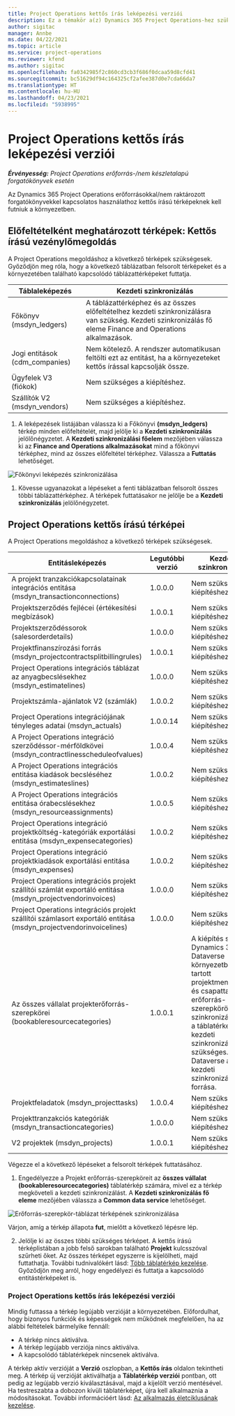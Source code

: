 ```yaml
---
title: Project Operations kettős írás leképezési verziói
description: Ez a témakör a(z) Dynamics 365 Project Operations-hez szükséges kettős írású térképek listáját tartalmazza.
author: sigitac
manager: Annbe
ms.date: 04/22/2021
ms.topic: article
ms.service: project-operations
ms.reviewer: kfend
ms.author: sigitac
ms.openlocfilehash: fa0342985f2c860cd3cb3f686f0dcaa59d8cfd41
ms.sourcegitcommit: bc51629df94c164325cf2afee387d0e7cda66da7
ms.translationtype: HT
ms.contentlocale: hu-HU
ms.lasthandoff: 04/23/2021
ms.locfileid: "5938995"
---
```

# <a name="project-operations-dual-write-map-versions"></a>Project Operations kettős írás leképezési verziói

_**Érvényesség:** Project Operations erőforrás-/nem készletalapú forgatókönyvek esetén_

Az Dynamics 365 Project Operations erőforrásokkal/nem raktározott forgatókönyvekkel kapcsolatos használathoz kettős írású térképeknek kell futniuk a környezetben. 

## <a name="prerequisite-maps-dual-write-orchestration-solution"></a>Előfeltételként meghatározott térképek: Kettős írású vezénylőmegoldás

A Project Operations megoldáshoz a következő térképek szükségesek. Győződjön meg róla, hogy a következő táblázatban felsorolt térképeket és a környezetében található kapcsolódó táblázattérképeket futtatja.

| Táblaleképezés | Kezdeti szinkronizálás |
| --- | --- |
| Főkönyv (msdyn_ledgers) | A táblázattérképhez és az összes előfeltételhez kezdeti szinkronizálásra van szükség. Kezdeti szinkronizálás fő eleme Finance and Operations alkalmazások. |
| Jogi entitások (cdm_companies) | Nem kötelező. A rendszer automatikusan feltölti ezt az entitást, ha a környezeteket kettős írással kapcsolják össze. |
| Ügyfelek V3 (fiókok) | Nem szükséges a kiépítéshez. |
| Szállítók V2 (msdyn_vendors) | Nem szükséges a kiépítéshez. |

1. A leképezések listájában válassza ki a Főkönyvi **(msdyn\_ledgers)** térkép minden előfeltételét, majd jelölje ki a **Kezdeti szinkronizálás** jelölőnégyzetet. A **Kezdeti szinkronizálási főelem** mezőjében válassza ki az **Finance and Operations alkalmazásokat** mind a főkönyvi térképhez, mind az összes előfeltétel térképhez. Válassza a **Futtatás** lehetőséget.

![Főkönyvi leképezés szinkronizálása](media/DW6.png)

1. Kövesse ugyanazokat a lépéseket a fenti táblázatban felsorolt összes többi táblázattérképhez. A térképek futtatásakor ne jelölje be a **Kezdeti szinkronizálás** jelölőnégyzetet.

## <a name="project-operations-dual-write-maps"></a>Project Operations kettős írású térképei

A Project Operations megoldáshoz a következő térképek szükségesek.

| **Entitásleképezés** | **Legutóbbi verzió** | **Kezdeti szinkronizálás** |
| --- | --- | --- |
| A projekt tranzakciókapcsolatainak integrációs entitása (msdyn\_transactionconnections) | 1.0.0.0 | Nem szükséges a kiépítéshez. |
| Projektszerződés fejlécei (értékesítési megbízások) | 1.0.0.1 | Nem szükséges a kiépítéshez. |
| Projektszerződéssorok (salesorderdetails) | 1.0.0.0 | Nem szükséges a kiépítéshez. |
| Projektfinanszírozási forrás (msdyn_projectcontractsplitbillingrules) | 1.0.0.1 | Nem szükséges a kiépítéshez. |
| Project Operations integrációs táblázat az anyagbecslésekhez (msdyn\_estimatelines) | 1.0.0.0 | Nem szükséges a kiépítéshez. |
| Projektszámla-ajánlatok V2 (számlák) | 1.0.0.2 | Nem szükséges a kiépítéshez. |
| Project Operations integrációjának tényleges adatai (msdyn_actuals) | 1.0.0.14 | Nem szükséges a kiépítéshez. |
| A Project Operations integráció szerződéssor-mérföldkövei (msdyn_contractlinesscheduleofvalues) | 1.0.0.4 | Nem szükséges a kiépítéshez. |
| A Project Operations integrációs entitása kiadások becsléséhez (msdyn_estimateslines) | 1.0.0.2 | Nem szükséges a kiépítéshez. |
| A Project Operations integrációs entitása órabecslésekhez (msdyn_resourceassignments) | 1.0.0.5 | Nem szükséges a kiépítéshez. |
| Project Operations integráció projektköltség-kategóriák exportálási entitása (msdyn_expensecategories) | 1.0.0.2 | Nem szükséges a kiépítéshez. |
| Project Operations integráció projektkiadások exportálási entitása (msdyn_expenses) | 1.0.0.2 | Nem szükséges a kiépítéshez. |
| Project Operations integrációs projekt szállítói számlát exportáló entitása (msdyn_projectvendorinvoices) | 1.0.0.0 | Nem szükséges a kiépítéshez. |
| Project Operations integrációs projekt szállítói számlasort exportáló entitása (msdyn_projectvendorinvoicelines) | 1.0.0.0 | Nem szükséges a kiépítéshez. |
| Az összes vállalat projekterőforrás-szerepkörei (bookableresourcecategories) | 1.0.0.1 | A kiépítés során a Dynamics 365 Dataverse környezetben tartott projektmenedzseri és csapattagi erőforrás-szerepkörök szinkronizálásához a táblatérkép kezdeti szinkronizálása szükséges. Dataverse a kezdeti szinkronizálás fő forrása. |
| Projektfeladatok (msdyn_projecttasks) | 1.0.0.4 | Nem szükséges a kiépítéshez. |
| Projekttranzakciós kategóriák (msdyn_transactioncategories) | 1.0.0.0 | Nem szükséges a kiépítéshez. |
| V2 projektek (msdyn_projects) | 1.0.0.1 | Nem szükséges a kiépítéshez. |

Végezze el a következő lépéseket a felsorolt térképek futtatásához.

1. Engedélyezze a Projekt erőforrás-szerepköreit az **összes vállalat (bookableresourcecategories)** táblatérkép számára, mivel ez a térkép megköveteli a kezdeti szinkronizálást. A **Kezdeti szinkronizálás fő eleme** mezőjében válassza a **Common data service** lehetőséget. 

 ![Erőforrás-szerepkör-táblázat térképének szinkronizálása](media/6ResourceInitialSync.jpg)

 Várjon, amíg a térkép állapota **fut**, mielőtt a következő lépésre lép.

2. Jelölje ki az összes többi szükséges térképet. A kettős írású térképlistában a jobb felső sarokban található **Projekt** kulcsszóval szűrheti őket. Az összes térképet egyszerre is kijelölheti, majd futtathatja. További tudnivalókért lásd: [Több táblatérkép kezelése](/dynamics365/fin-ops-core/dev-itpro/data-entities/dual-write/multiple-entity-maps). Győződjön meg arról, hogy engedélyezi és futtatja a kapcsolódó entitástérképeket is.

### <a name="project-operations-dual-write-map-versions"></a>Project Operations kettős írás leképezési verziói

Mindig futtassa a térkép legújabb verzióját a környezetében. Előfordulhat, hogy bizonyos funkciók és képességek nem működnek megfelelően, ha az alábbi feltételek bármelyike fennáll:

- A térkép nincs aktiválva.
- A térkép legújabb verziója nincs aktiválva. 
- A kapcsolódó táblatérképek nincsenek aktiválva.

A térkép aktív verzióját a **Verzió** oszlopban, a **Kettős írás** oldalon tekintheti meg. A térkép új verzióját aktiválhatja a **Táblatérkép verziói** pontban, ott pedig az legújabb verzió kiválasztásával, majd a kijelölt verzió mentésével. Ha testreszabta a dobozon kívüli táblatérképet, újra kell alkalmaznia a módosításokat. További információért lásd: [Az alkalmazás életciklusának kezelése](/dynamics365/fin-ops-core/dev-itpro/data-entities/dual-write/app-lifecycle-management).
